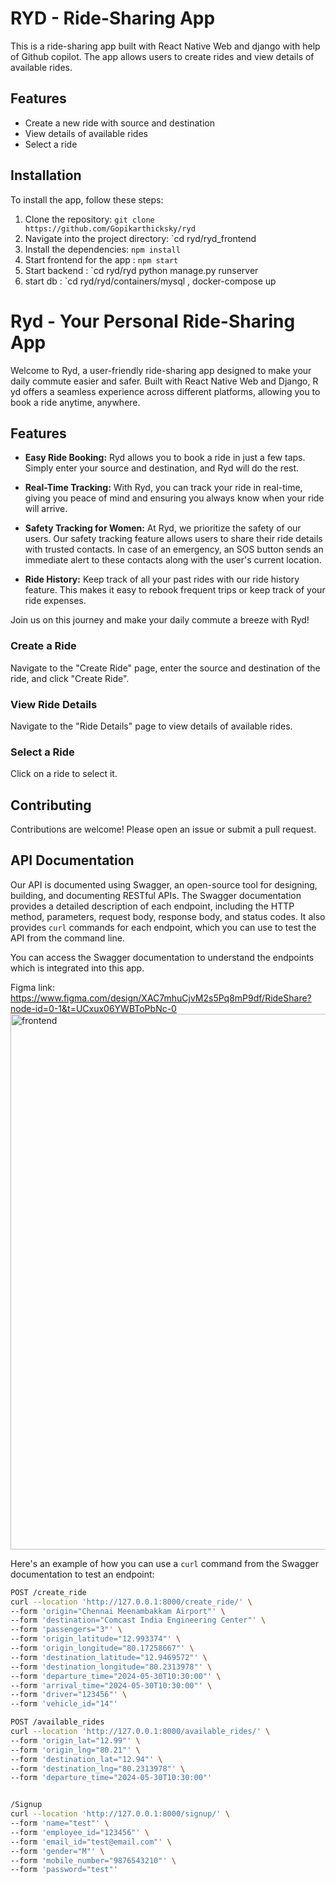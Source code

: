 # RYD - Ride-Sharing App 

This is a ride-sharing app built with React Native Web and django with help of Github copilot. The app allows users to create rides and view details of available rides.

## Features

- Create a new ride with source and destination
- View details of available rides
- Select a ride

## Installation

To install the app, follow these steps:

1. Clone the repository: `git clone https://github.com/Gopikarthicksky/ryd`
2. Navigate into the project directory: `cd ryd/ryd_frontend
3. Install the dependencies: `npm install`
4. Start frontend for the app : `npm start`
5. Start backend : `cd ryd/ryd python manage.py runserver
6. start db : `cd ryd/ryd/containers/mysql , docker-compose up

# Ryd - Your Personal Ride-Sharing App

Welcome to Ryd, a user-friendly ride-sharing app designed to make your daily commute easier and safer. Built with React Native Web and Django, R
yd offers a seamless experience across different platforms, allowing you to book a ride anytime, anywhere.

## Features

- **Easy Ride Booking:** Ryd allows you to book a ride in just a few taps. Simply enter your source and destination, and Ryd will do the rest.

- **Real-Time Tracking:** With Ryd, you can track your ride in real-time, giving you peace of mind and ensuring you always know when your ride will arrive.

- **Safety Tracking for Women:** At Ryd, we prioritize the safety of our users. Our safety tracking feature allows users to share their ride details with trusted contacts. In case of an emergency, an SOS button sends an immediate alert to these contacts along with the user's current location.

- **Ride History:** Keep track of all your past rides with our ride history feature. This makes it easy to rebook frequent trips or keep track of your ride expenses.

Join us on this journey and make your daily commute a breeze with Ryd!

### Create a Ride

Navigate to the "Create Ride" page, enter the source and destination of the ride, and click "Create Ride".

### View Ride Details

Navigate to the "Ride Details" page to view details of available rides.

### Select a Ride

Click on a ride to select it.

## Contributing

Contributions are welcome! Please open an issue or submit a pull request.

## API Documentation

Our API is documented using Swagger, an open-source tool for designing, building, and documenting RESTful APIs. The Swagger documentation provides a detailed description of each endpoint, including the HTTP method, parameters, request body, response body, and status codes. It also provides `curl` commands for each endpoint, which you can use to test the API from the command line.

You can access the Swagger documentation to understand the endpoints which is integrated into this app.

Figma link: https://www.figma.com/design/XAC7mhuCjvM2s5Pq8mP9df/RideShare?node-id=0-1&t=UCxux06YWBToPbNc-0
<img width="857" alt="frontend" src="https://github.com/sky-uk/ryd/assets/153262546/aead725e-acd4-4482-a420-91e61025033e">

Here's an example of how you can use a `curl` command from the Swagger documentation to test an endpoint:

```bash
POST /create_ride
curl --location 'http://127.0.0.1:8000/create_ride/' \
--form 'origin="Chennai Meenambakkam Airport"' \
--form 'destination="Comcast India Engineering Center"' \
--form 'passengers="3"' \
--form 'origin_latitude="12.993374"' \
--form 'origin_longitude="80.17258667"' \
--form 'destination_latitude="12.9469572"' \
--form 'destination_longitude="80.2313978"' \
--form 'departure_time="2024-05-30T10:30:00"' \
--form 'arrival_time="2024-05-30T10:30:00"' \
--form 'driver="123456"' \
--form 'vehicle_id="14"'

POST /available_rides
curl --location 'http://127.0.0.1:8000/available_rides/' \
--form 'origin_lat="12.99"' \
--form 'origin_lng="80.21"' \
--form 'destination_lat="12.94"' \
--form 'destination_lng="80.2313978"' \
--form 'departure_time="2024-05-30T10:30:00"'


/Signup
curl --location 'http://127.0.0.1:8000/signup/' \
--form 'name="test"' \
--form 'employee_id="123456"' \
--form 'email_id="test@email.com"' \
--form 'gender="M"' \
--form 'mobile_number="9876543210"' \
--form 'password="test"'





